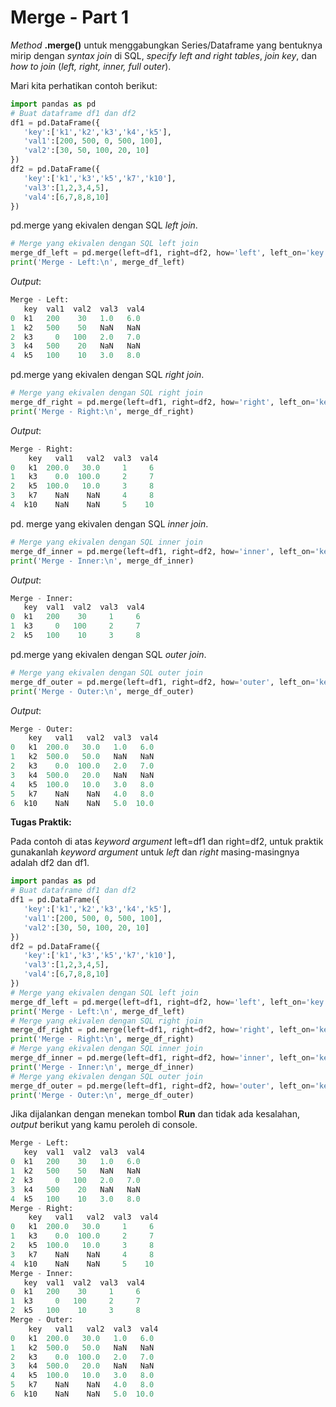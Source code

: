 # Merge - Part 1

_Method_ **.merge()** untuk menggabungkan Series/Dataframe yang bentuknya mirip dengan _syntax join_ di SQL, _specify left and right tables_, _join key_, dan _how to join_ (_left, right, inner, full outer_).

Mari kita perhatikan contoh berikut:
```python
import pandas as pd
# Buat dataframe df1 dan df2
df1 = pd.DataFrame({
   'key':['k1','k2','k3','k4','k5'],
   'val1':[200, 500, 0, 500, 100],
   'val2':[30, 50, 100, 20, 10]
})
df2 = pd.DataFrame({
   'key':['k1','k3','k5','k7','k10'],
   'val3':[1,2,3,4,5],
   'val4':[6,7,8,8,10]
})
```

pd.merge yang ekivalen dengan SQL _left join_.
```python
# Merge yang ekivalen dengan SQL left join
merge_df_left = pd.merge(left=df1, right=df2, how='left', left_on='key', right_on='key')
print('Merge - Left:\n', merge_df_left)
```

_Output_:
```python
Merge - Left:
   key  val1  val2  val3  val4
0  k1   200    30   1.0   6.0
1  k2   500    50   NaN   NaN
2  k3     0   100   2.0   7.0
3  k4   500    20   NaN   NaN
4  k5   100    10   3.0   8.0
```

pd.merge yang ekivalen dengan SQL _right join_.
```python
# Merge yang ekivalen dengan SQL right join
merge_df_right = pd.merge(left=df1, right=df2, how='right', left_on='key', right_on='key')
print('Merge - Right:\n', merge_df_right)
```

_Output_:
```python
Merge - Right:
    key   val1   val2  val3  val4
0   k1  200.0   30.0     1     6
1   k3    0.0  100.0     2     7
2   k5  100.0   10.0     3     8
3   k7    NaN    NaN     4     8
4  k10    NaN    NaN     5    10
```

pd. merge yang ekivalen dengan SQL _inner join_.
```python
# Merge yang ekivalen dengan SQL inner join
merge_df_inner = pd.merge(left=df1, right=df2, how='inner', left_on='key', right_on='key')
print('Merge - Inner:\n', merge_df_inner)
```

_Output_:
```python
Merge - Inner:
   key  val1  val2  val3  val4
0  k1   200    30     1     6
1  k3     0   100     2     7
2  k5   100    10     3     8
```

pd.merge yang ekivalen dengan SQL _outer join_.
```python
# Merge yang ekivalen dengan SQL outer join
merge_df_outer = pd.merge(left=df1, right=df2, how='outer', left_on='key', right_on='key')
print('Merge - Outer:\n', merge_df_outer)
```

_Output_:
```python
Merge - Outer:
    key   val1   val2  val3  val4
0   k1  200.0   30.0   1.0   6.0
1   k2  500.0   50.0   NaN   NaN
2   k3    0.0  100.0   2.0   7.0
3   k4  500.0   20.0   NaN   NaN
4   k5  100.0   10.0   3.0   8.0
5   k7    NaN    NaN   4.0   8.0
6  k10    NaN    NaN   5.0  10.0
```

**Tugas Praktik:**

Pada contoh di atas _keyword argument_ left=df1 dan right=df2, untuk praktik gunakanlah _keyword argument_ untuk _left_ dan _right_ masing-masingnya adalah df2 dan df1.
```python
import pandas as pd
# Buat dataframe df1 dan df2
df1 = pd.DataFrame({
   'key':['k1','k2','k3','k4','k5'],
   'val1':[200, 500, 0, 500, 100],
   'val2':[30, 50, 100, 20, 10]
})
df2 = pd.DataFrame({
   'key':['k1','k3','k5','k7','k10'],
   'val3':[1,2,3,4,5],
   'val4':[6,7,8,8,10]
})
# Merge yang ekivalen dengan SQL left join
merge_df_left = pd.merge(left=df1, right=df2, how='left', left_on='key', right_on='key')
print('Merge - Left:\n', merge_df_left)
# Merge yang ekivalen dengan SQL right join
merge_df_right = pd.merge(left=df1, right=df2, how='right', left_on='key', right_on='key')
print('Merge - Right:\n', merge_df_right)
# Merge yang ekivalen dengan SQL inner join
merge_df_inner = pd.merge(left=df1, right=df2, how='inner', left_on='key', right_on='key')
print('Merge - Inner:\n', merge_df_inner)
# Merge yang ekivalen dengan SQL outer join
merge_df_outer = pd.merge(left=df1, right=df2, how='outer', left_on='key', right_on='key')
print('Merge - Outer:\n', merge_df_outer)
```

Jika dijalankan dengan menekan tombol **Run** dan tidak ada kesalahan, _output_ berikut yang kamu peroleh di console.
```python
Merge - Left:
   key  val1  val2  val3  val4
0  k1   200    30   1.0   6.0
1  k2   500    50   NaN   NaN
2  k3     0   100   2.0   7.0
3  k4   500    20   NaN   NaN
4  k5   100    10   3.0   8.0
Merge - Right:
    key   val1   val2  val3  val4
0   k1  200.0   30.0     1     6
1   k3    0.0  100.0     2     7
2   k5  100.0   10.0     3     8
3   k7    NaN    NaN     4     8
4  k10    NaN    NaN     5    10
Merge - Inner:
   key  val1  val2  val3  val4
0  k1   200    30     1     6
1  k3     0   100     2     7
2  k5   100    10     3     8
Merge - Outer:
    key   val1   val2  val3  val4
0   k1  200.0   30.0   1.0   6.0
1   k2  500.0   50.0   NaN   NaN
2   k3    0.0  100.0   2.0   7.0
3   k4  500.0   20.0   NaN   NaN
4   k5  100.0   10.0   3.0   8.0
5   k7    NaN    NaN   4.0   8.0
6  k10    NaN    NaN   5.0  10.0
```
